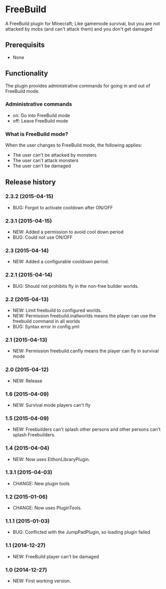 # FreeBuild

A FreeBuild plugin for Minecraft; Like gamemode survival, but you are not attacked by mobs (and can't attack them) and you don't get damaged

## Prerequisits

* None

## Functionality

The plugin provides administrative commands for going in and out of FreeBuild mode.

### Administrative commands

* on: Go into FreeBuild mode
* off: Leave FreeBuild mode

### What is FreeBuild mode?

When the user changes to FreeBuild mode, the following applies:

* The user can't be attacked by monsters
* The user can't attack monsters
* The user can't be damaged

## Release history

### 2.3.2 (2015-04-15)

* BUG: Forgot to activate cooldown after ON/OFF

### 2.3.1 (2015-04-15)

* NEW: Added a permission to avoid cool down period
* BUG: Could not use ON/OFF

### 2.3 (2015-04-14)

* NEW: Added a configurable cooldown period. 

### 2.2.1 (2015-04-14)

* BUG: Should not prohibits fly in the non-free builder worlds. 

### 2.2 (2015-04-13)

* NEW: Limit freebuild to configured worlds.
* NEW: Permission freebuild.inallworlds means the player can use the freebuild command in all worlds
* BUG: Syntax error in config.yml

### 2.1 (2015-04-13)

* NEW: Permission freebuild.canfly means the player can fly in survival mode

### 2.0 (2015-04-12)

* NEW: Release

### 1.6 (2015-04-09)

* NEW: Survival mode players can't fly

### 1.5 (2015-04-09)

* NEW: Freebuilders can't splash other persons and other persons can't splash Freebuilders.

### 1.4 (2015-04-04)

* NEW: Now uses EithonLibraryPlugin.

### 1.3.1 (2015-04-03)

* CHANGE: New plugin tools

### 1.2 (2015-01-06)

* CHANGE: Now uses PluginTools.

### 1.1.1 (2015-01-03)

* BUG: Conflicted with the JumpPadPlugin, so loading plugin failed

### 1.1 (2014-12-27)

* NEW: FreeBuild player can't be damaged

### 1.0 (2014-12-27)

* NEW: First working version.
